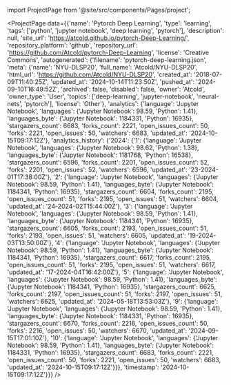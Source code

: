
import ProjectPage from '@site/src/components/Pages/project';

<ProjectPage
    data={{'name': 'Pytorch Deep Learning', 'type': 'learning', 'tags': ['python', 'jupyter notebook', 'deep learning', 'pytorch'], 'description': null, 'site_url': 'https://atcold.github.io/pytorch-Deep-Learning/', 'repository_platform': 'github', 'repository_url': 'https://github.com/Atcold/pytorch-Deep-Learning', 'license': 'Creative Commons', 'autogenerated': {'filename': 'pytorch-deep-learning.json', 'meta': {'name': 'NYU-DLSP20', 'full_name': 'Atcold/NYU-DLSP20', 'html_url': 'https://github.com/Atcold/NYU-DLSP20', 'created_at': '2018-07-09T11:40:25Z', 'updated_at': '2024-10-14T11:23:50Z', 'pushed_at': '2024-09-10T16:49:52Z', 'archived': false, 'disabled': false, 'owner': 'Atcold', 'owner_type': 'User', 'topics': ['deep-learning', 'jupyter-notebook', 'neural-nets', 'pytorch'], 'license': 'Other'}, 'analytics': {'language': 'Jupyter Notebook', 'languages': {'Jupyter Notebook': 98.59, 'Python': 1.41}, 'languages_byte': {'Jupyter Notebook': 1184331, 'Python': 16935}, 'stargazers_count': 6683, 'forks_count': 2221, 'open_issues_count': 50, 'forks': 2221, 'open_issues': 50, 'watchers': 6683, 'updated_at': '2024-10-15T09:17:12Z'}, 'analytics_history': {'2024': {'1': {'language': 'Jupyter Notebook', 'languages': {'Jupyter Notebook': 98.62, 'Python': 1.38}, 'languages_byte': {'Jupyter Notebook': 1181768, 'Python': 16538}, 'stargazers_count': 6596, 'forks_count': 2201, 'open_issues_count': 52, 'forks': 2201, 'open_issues': 52, 'watchers': 6596, 'updated_at': '23-2024-01T17:38:00Z'}, '2': {'language': 'Jupyter Notebook', 'languages': {'Jupyter Notebook': 98.59, 'Python': 1.41}, 'languages_byte': {'Jupyter Notebook': 1184341, 'Python': 16935}, 'stargazers_count': 6604, 'forks_count': 2195, 'open_issues_count': 51, 'forks': 2195, 'open_issues': 51, 'watchers': 6604, 'updated_at': '24-2024-02T15:44:00Z'}, '3': {'language': 'Jupyter Notebook', 'languages': {'Jupyter Notebook': 98.59, 'Python': 1.41}, 'languages_byte': {'Jupyter Notebook': 1184341, 'Python': 16935}, 'stargazers_count': 6605, 'forks_count': 2193, 'open_issues_count': 51, 'forks': 2193, 'open_issues': 51, 'watchers': 6605, 'updated_at': '19-2024-03T13:50:00Z'}, '4': {'language': 'Jupyter Notebook', 'languages': {'Jupyter Notebook': 98.59, 'Python': 1.41}, 'languages_byte': {'Jupyter Notebook': 1184341, 'Python': 16935}, 'stargazers_count': 6617, 'forks_count': 2195, 'open_issues_count': 51, 'forks': 2195, 'open_issues': 51, 'watchers': 6617, 'updated_at': '17-2024-04T16:42:00Z'}, '5': {'language': 'Jupyter Notebook', 'languages': {'Jupyter Notebook': 98.59, 'Python': 1.41}, 'languages_byte': {'Jupyter Notebook': 1184341, 'Python': 16935}, 'stargazers_count': 6625, 'forks_count': 2197, 'open_issues_count': 51, 'forks': 2197, 'open_issues': 51, 'watchers': 6625, 'updated_at': '2024-05-18T13:53:03Z'}, '9': {'language': 'Jupyter Notebook', 'languages': {'Jupyter Notebook': 98.59, 'Python': 1.41}, 'languages_byte': {'Jupyter Notebook': 1184331, 'Python': 16935}, 'stargazers_count': 6670, 'forks_count': 2216, 'open_issues_count': 50, 'forks': 2216, 'open_issues': 50, 'watchers': 6670, 'updated_at': '2024-09-15T17:01:10Z'}, '10': {'language': 'Jupyter Notebook', 'languages': {'Jupyter Notebook': 98.59, 'Python': 1.41}, 'languages_byte': {'Jupyter Notebook': 1184331, 'Python': 16935}, 'stargazers_count': 6683, 'forks_count': 2221, 'open_issues_count': 50, 'forks': 2221, 'open_issues': 50, 'watchers': 6683, 'updated_at': '2024-10-15T09:17:12Z'}}}, 'timestamp': '2024-10-15T09:17:12Z'}}}
/>
